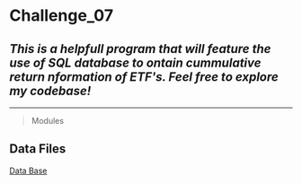 # Challenge_07

## *This is a helpfull program that will feature the use of SQL database to ontain cummulative return nformation of ETF's. Feel free to explore my codebase!* 

---

> Modules

## Data Files

[Data Base](Starter_Code/etf.db)

